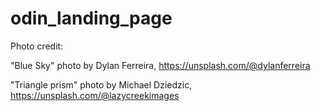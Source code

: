 # odin_landing_page




Photo credit: 

"Blue Sky" photo by Dylan Ferreira, https://unsplash.com/@dylanferreira

"Triangle prism" photo by Michael Dziedzic, https://unsplash.com/@lazycreekimages



